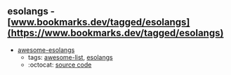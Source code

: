 esolangs - [www.bookmarks.dev/tagged/esolangs](https://www.bookmarks.dev/tagged/esolangs)
---
* [awesome-esolangs](https://github.com/angrykoala/awesome-esolangs#readme)
    * tags: [awesome-list](../tagged/awesome-list.md), [esolangs](../tagged/esolangs.md)
    * :octocat: [source code](https://github.com/angrykoala/awesome-esolangs#readme)
